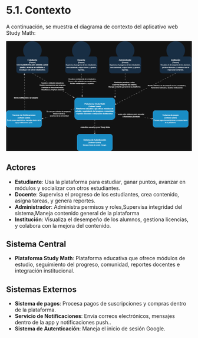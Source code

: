 # 5.1. Contexto
A continuación, se muestra el diagrama de contexto del aplicativo web Study Math:

![Diagrama de contexto](./Diagrama-contexto.png)

## Actores

- **Estudiante**: Usa la plataforma para estudiar, ganar puntos, avanzar en módulos y socializar con otros estudiantes.
- **Docente**: Supervisa el progreso de los estudiantes, crea contenido, asigna tareas, y genera reportes.
- **Administrador**: Administra permisos y roles,Supervisa integridad del sistema,Maneja contenido general de la plataforma
- **Institución**: Visualiza el desempeño de los alumnos, gestiona licencias, y colabora con la mejora del contenido.

## Sistema Central

- **Plataforma Study Math**: Plataforma educativa  que ofrece módulos de estudio, seguimiento del progreso, comunidad, reportes docentes e integración institucional.

## Sistemas Externos

- **Sistema de pagos**: Procesa pagos de suscripciones y compras dentro de la plataforma.
- **Servicio de Notificaciones**: Envía correos electrónicos, mensajes dentro de la app y notificaciones push..
- **Sistema de Autenticación**: Maneja el inicio de sesión  Google.